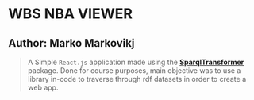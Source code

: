 # WBS NBA VIEWER

## Author: Marko Markovikj

> A Simple `React.js` application made using the [**SparqlTransformer**](https://github.com/D2KLab/sparql-transformer) package. Done for course purposes, main objective was to use a library in-code to traverse through rdf datasets in order to create a web app.
